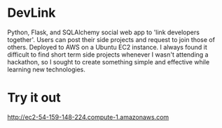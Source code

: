 # DevLink
Python, Flask, and SQLAlchemy social web app to 'link developers together'. Users can post their side projects and request to join those of others. Deployed to AWS on a Ubuntu EC2 instance.
I always found it difficult to find short term side projects whenever I wasn't attending a hackathon, so I sought
to create something simple and effective while learning new technologies.

# Try it out
http://ec2-54-159-148-224.compute-1.amazonaws.com

